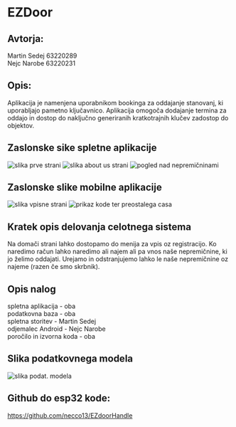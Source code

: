 # EZDoor

## Avtorja:
Martin Sedej 63220289 \
Nejc Narobe 63220231

## Opis:
Aplikacija je namenjena uporabnikom bookinga za oddajanje stanovanj, ki uporabljajo pametno ključavnico. Aplikacija omogoča dodajanje termina za oddajo in dostop do naključno generiranih kratkotrajnih klučev zadostop do objektov.

## Zaslonske sike spletne aplikacije
![slika prve strani](image.png)
![slika about us strani](image-1.png)
![pogled nad nepremičninami](image-2.png)

## Zaslonske slike mobilne aplikacije
![slika vpisne strani](image-4.png)
![prikaz kode ter preostalega casa](image-3.png)

## Kratek opis delovanja celotnega sistema
Na domači strani lahko dostopamo do menija za vpis oz registracijo. Ko naredimo račun lahko naredimo ali najem ali pa vnos naše nepremičnine, ki jo želimo oddajati. Urejamo in odstranjujemo lahko le naše nepremičnine oz najeme (razen če smo skrbnik).

## Opis nalog
spletna aplikacija - oba \
podatkovna baza - oba \
spletna storitev - Martin Sedej \
odjemalec Android - Nejc Narobe\
poročilo in izvorna koda - oba

## Slika podatkovnega modela
![slika podat. modela](image-5.png)
## Github do esp32 kode:
https://github.com/necco13/EZdoorHandle
